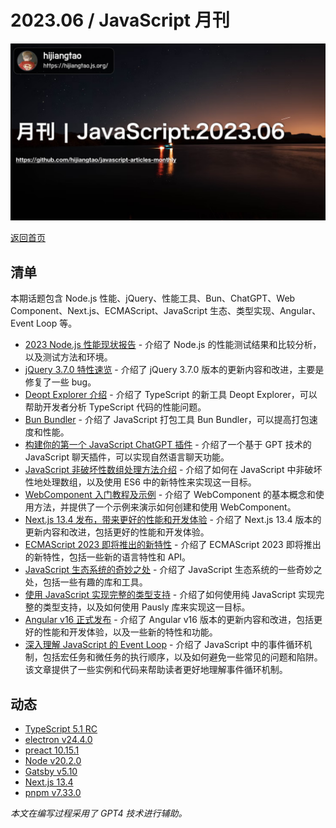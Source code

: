 # 2023.06 / JavaScript 月刊

![](./img/06.png )

[返回首页](https://github.com/hijiangtao/javascript-articles-monthly)

## 清单

本期话题包含 Node.js 性能、jQuery、性能工具、Bun、ChatGPT、Web Component、Next.js、ECMAScript、JavaScript 生态、类型实现、Angular、Event Loop 等。

* [2023 Node.js 性能现状报告](https://blog.rafaelgss.dev/state-of-nodejs-performance-2023) - 介绍了 Node.js 的性能测试结果和比较分析，以及测试方法和环境。
* [jQuery 3.7.0 特性速览](https://blog.jquery.com/2023/05/11/jquery-3-7-0-released-staying-in-order/) - 介绍了 jQuery 3.7.0 版本的更新内容和改进，主要是修复了一些 bug。
* [Deopt Explorer 介绍](https://devblogs.microsoft.com/typescript/introducing-deopt-explorer/) - 介绍了 TypeScript 的新工具 Deopt Explorer，可以帮助开发者分析 TypeScript 代码的性能问题。
* [Bun Bundler](https://bun.sh/blog/bun-bundler) - 介绍了 JavaScript 打包工具 Bun Bundler，可以提高打包速度和性能。
* [构建你的第一个 JavaScript ChatGPT 插件](https://www.sitepoint.com/javascript-chatgpt-plugin/) - 介绍了一个基于 GPT 技术的 JavaScript 聊天插件，可以实现自然语言聊天功能。
* [JavaScript 非破坏性数组处理方法介绍](https://2ality.com/2022/05/processing-arrays-non-destructively.html) - 介绍了如何在 JavaScript 中非破坏性地处理数组，以及使用 ES6 中的新特性来实现这一目标。
* [WebComponent 入门教程及示例](https://blog.rasvi.io/2023-05-21-webcomponent-intro-with-example) - 介绍了 WebComponent 的基本概念和使用方法，并提供了一个示例来演示如何创建和使用 WebComponent。
* [Next.js 13.4 发布，带来更好的性能和开发体验](https://nextjs.org/blog/next-13-4) - 介绍了 Next.js 13.4 版本的更新内容和改进，包括更好的性能和开发体验。
* [ECMAScript 2023 即将推出的新特性](https://thenewstack.io/the-new-javascript-features-coming-in-ecmascript-2023/) - 介绍了 ECMAScript 2023 即将推出的新特性，包括一些新的语言特性和 API。
* [JavaScript 生态系统的奇妙之处](https://fly.io/blog/js-ecosystem-delightfully-wierd/) - 介绍了 JavaScript 生态系统的一些奇妙之处，包括一些有趣的库和工具。
* [使用 JavaScript 实现完整的类型支持](https://www.pausly.app/blog/full-type-support-with-plain-javascript) - 介绍了如何使用纯 JavaScript 实现完整的类型支持，以及如何使用 Pausly 库来实现这一目标。
* [Angular v16 正式发布](https://blog.angular.io/angular-v16-is-here-4d7a28ec680d) - 介绍了 Angular v16 版本的更新内容和改进，包括更好的性能和开发体验，以及一些新的特性和功能。
* [深入理解 JavaScript 的 Event Loop](https://www.bbss.dev/posts/eventloop/) - 介绍了 JavaScript 中的事件循环机制，包括宏任务和微任务的执行顺序，以及如何避免一些常见的问题和陷阱。该文章提供了一些实例和代码来帮助读者更好地理解事件循环机制。

## 动态

* [TypeScript 5.1 RC](https://devblogs.microsoft.com/typescript/announcing-typescript-5-1-rc/)
* [electron v24.4.0](https://github.com/electron/electron/releases/tag/v24.4.0)
* [preact 10.15.1](https://github.com/preactjs/preact/releases)
* [Node v20.2.0](https://nodejs.org/en/blog/release/v20.2.0)
* [Gatsby v5.10](https://www.gatsbyjs.com/docs/reference/release-notes/v5.10/)
* [Next.js 13.4](https://nextjs.org/blog/next-13-4)
* [pnpm v7.33.0](https://github.com/pnpm/pnpm/releases)

*本文在编写过程采用了 GPT4 技术进行辅助。*
